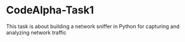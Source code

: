 # CodeAlpha-Task1
This  task is about building a network sniffer in Python for capturing and analyzing network traffic
